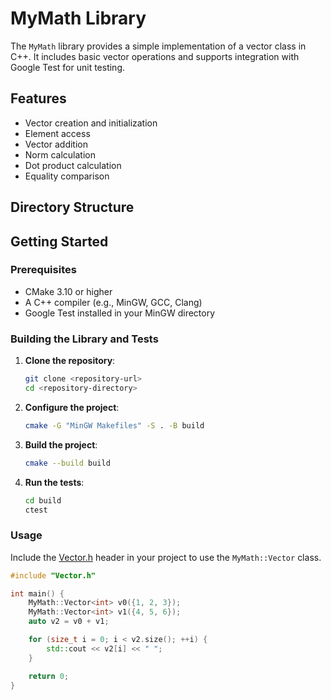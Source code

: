 # MyMath Library

The `MyMath` library provides a simple implementation of a vector class in C++. It includes basic vector operations and supports integration with Google Test for unit testing.

## Features

- Vector creation and initialization
- Element access
- Vector addition
- Norm calculation
- Dot product calculation
- Equality comparison

## Directory Structure

## Getting Started

### Prerequisites

- CMake 3.10 or higher
- A C++ compiler (e.g., MinGW, GCC, Clang)
- Google Test installed in your MinGW directory

### Building the Library and Tests

1. **Clone the repository**:
    ```sh
    git clone <repository-url>
    cd <repository-directory>
    ```

2. **Configure the project**:
    ```sh
    cmake -G "MinGW Makefiles" -S . -B build
    ```

3. **Build the project**:
    ```sh
    cmake --build build
    ```

4. **Run the tests**:
    ```sh
    cd build
    ctest
    ```

### Usage

Include the [Vector.h](http://_vscodecontentref_/4) header in your project to use the `MyMath::Vector` class.

```cpp
#include "Vector.h"

int main() {
    MyMath::Vector<int> v0({1, 2, 3});
    MyMath::Vector<int> v1({4, 5, 6});
    auto v2 = v0 + v1;

    for (size_t i = 0; i < v2.size(); ++i) {
        std::cout << v2[i] << " ";
    }

    return 0;
}